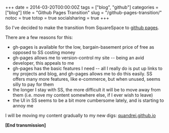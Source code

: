 +++
date = 2014-03-20T00:00:00Z
tags = ["blog", "github"]
categories = ["blog"]
title = "Github Pages Transition"
slug = "/github-pages-transition/"
notoc = true
totop = true
socialsharing = true
+++

So I've decided to make the transition from SquareSpace to [github pages](http://pages.github.com/).

There are a few reasons for this:

* gh-pages is available for the low, bargain-basement price of free as opposed to SS costing money
* gh-pages allows me to version-control my site -- being an avid developer, this appeals to me
* gh-pages has the basic features I need -- all I really do is put up links to my projects and blog, and gh-pages allows me to do this easily. SS offers many more features, like e-commerce, but when unused, seems silly to pay for them
* the longer I stay with SS, the more difficult it will be to move away from them (i.e. move my content somewhere else, if I ever wish to leave)
* the UI in SS seems to be a bit more cumbersome lately, and is starting to annoy me

I will be moving my content gradually to my new digs: [quandrei.github.io](http://quandrei.github.io/)

<strong>[End transmission]</strong>